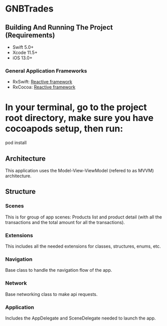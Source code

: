 # GNBTrades


## Building And Running The Project (Requirements)
* Swift 5.0+
* Xcode 11.5+
* iOS 13.0+

### General Application Frameworks
- RxSwift: [Reactive framework](https://github.com/ReactiveX/RxSwift)
- RxCocoa: [Reactive framework](https://github.com/ReactiveX/RxSwift)

# In your terminal, go to the project root directory, make sure you have cocoapods setup, then run:
pod install

## Architecture
This application uses the Model-View-ViewModel (refered to as MVVM) architecture.

## Structure

### Scenes
This is for group of app scenes: Products list and product detail (with all the transactions and the total amount for all the transactions).

### Extensions
This includes all the needed extensions for classes, structures, enums, etc.

### Navigation
Base class to handle the navigation flow of the app.

### Network
Base networking class to make api requests.

### Application
Includes the AppDelegate and SceneDelegate needed to launch the app.



